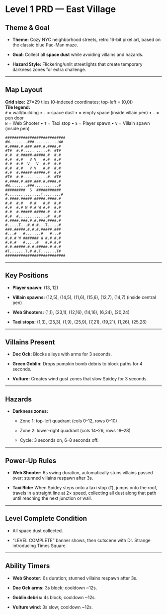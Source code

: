 # **Level 1 PRD — East Village**

## **Theme & Goal**

* **Theme:** Cozy NYC neighborhood streets, retro 16-bit pixel art, based on the classic blue Pac-Man maze.

* **Goal:** Collect all **space dust** while avoiding villains and hazards.

* **Hazard Style:** Flickering/unlit streetlights that create temporary darkness zones for extra challenge.

---

## **Map Layout**

**Grid size:** 27×29 tiles (0-indexed coordinates; top-left \= (0,0))  
 **Tile legend:**  
 `#` \= wall/building • `.` \= space dust • \= empty space (inside villain pen) • `-` \= pen door  
 `W` \= Web Shooter • `T` \= Taxi stop • `S` \= Player spawn • `V` \= Villain spawn (inside pen)

`###########################`  
`#W........###...........W#`  
`#.####.#.###.###.#.####.#`   
`#T#  #.#..... .....#. #T#`   
`#.#  #.#####-#####.#  #.#`   
`#.#  #.#   V V   #.#  #.#`   
`#.#  #.#  V   V  #.#  #.#`   
`#.#  #.#   V V   #.#  #.#`   
`#.#  #.#####-#####.#  #.#`   
`#T#  #.#..... .....#. #T#`   
`#.####.#.###.###.#.####.#`   
`#W........###...........#`   
`#########  S  ###########`   
`#...............T........#`  
`#.####.#####.#####.####.#`   
`#.#  #.#   #.#   #.#  #.#`   
`#.#  #.# W #.# W #.#  #.#`   
`#.#  #.#####.#####.#  #.#`   
`#.#  #.............#  #.#`   
`#.####.###.#.#.###.####.#`   
`#.....T...#.#.#...T.....#`   
`###.#####.#.#.#.#####.###`   
`#...#   #.......#   #...#`   
`#.#.# W ####### W #.#.#.#`   
`#.#.#   #.....#   #.#.#.#`   
`#.#.#####.#.#.#####.#.#.#`   
`#T.......T.#.#.T.......T#`   
`###########################`

---

## **Key Positions**

* **Player spawn:** (13, 12\)

* **Villain spawns:** (12,5), (14,5), (11,6), (15,6), (12,7), (14,7) (inside central pen)

* **Web Shooters:** (1,1), (23,1), (12,16), (14,16), (6,24), (20,24)

* **Taxi stops:** (1,3), (25,3), (1,9), (25,9), (7,21), (19,21), (1,26), (25,26)

---

## **Villains Present**

* **Doc Ock:** Blocks alleys with arms for 3 seconds.

* **Green Goblin:** Drops pumpkin bomb debris to block paths for 4 seconds.

* **Vulture:** Creates wind gust zones that slow Spidey for 3 seconds.

---

## **Hazards**

* **Darkness zones:**

  * Zone 1: top-left quadrant (cols 0–12, rows 0–10)

  * Zone 2: lower-right quadrant (cols 14–26, rows 18–28)

  * Cycle: 3 seconds on, 6–8 seconds off.

---

## **Power-Up Rules**

* **Web Shooter:** 6s swing duration, automatically stuns villains passed over; stunned villains respawn after 3s.

* **Taxi Ride:** When Spidey steps onto a taxi stop (`T`), jumps onto the roof, travels in a straight line at 2× speed, collecting all dust along that path until reaching the next junction or wall.

---

## **Level Complete Condition**

* All space dust collected.

* “LEVEL COMPLETE” banner shows, then cutscene with Dr. Strange introducing Times Square.

---

## **Ability Timers**

* **Web Shooter:** 6s duration; stunned villains respawn after 3s.

* **Doc Ock arms:** 3s block; cooldown \~12s.

* **Goblin debris:** 4s block; cooldown \~12s.

* **Vulture wind:** 3s slow; cooldown \~12s.